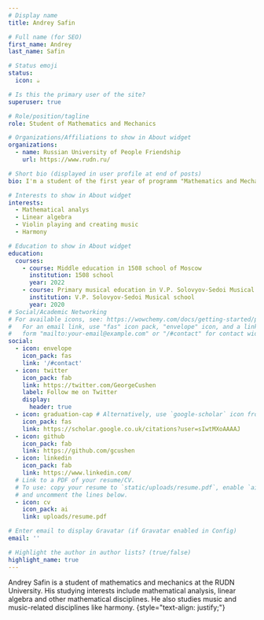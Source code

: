 ```yaml
---
# Display name
title: Andrey Safin

# Full name (for SEO)
first_name: Andrey
last_name: Safin

# Status emoji
status:
  icon: ☕️

# Is this the primary user of the site?
superuser: true

# Role/position/tagline
role: Student of Mathematics and Mechanics

# Organizations/Affiliations to show in About widget
organizations:
  - name: Russian University of People Friendship
    url: https://www.rudn.ru/

# Short bio (displayed in user profile at end of posts)
bio: I'm a student of the first year of programm "Mathematics and Mechanics" at RUDN university.

# Interests to show in About widget
interests:
  - Mathematical analys
  - Linear algebra
  - Violin playing and creating music
  - Harmony

# Education to show in About widget
education:
  courses:
    - course: Middle education in 1508 school of Moscow
      institution: 1508 school
      year: 2022
    - course: Primary musical education in V.P. Solovyov-Sedoi Musical school 
      institution: V.P. Solovyov-Sedoi Musical school
      year: 2020
# Social/Academic Networking
# For available icons, see: https://wowchemy.com/docs/getting-started/page-builder/#icons
#   For an email link, use "fas" icon pack, "envelope" icon, and a link in the
#   form "mailto:your-email@example.com" or "/#contact" for contact widget.
social:
  - icon: envelope
    icon_pack: fas
    link: '/#contact'
  - icon: twitter
    icon_pack: fab
    link: https://twitter.com/GeorgeCushen
    label: Follow me on Twitter
    display:
      header: true
  - icon: graduation-cap # Alternatively, use `google-scholar` icon from `ai` icon pack
    icon_pack: fas
    link: https://scholar.google.co.uk/citations?user=sIwtMXoAAAAJ
  - icon: github
    icon_pack: fab
    link: https://github.com/gcushen
  - icon: linkedin
    icon_pack: fab
    link: https://www.linkedin.com/
  # Link to a PDF of your resume/CV.
  # To use: copy your resume to `static/uploads/resume.pdf`, enable `ai` icons in `params.yaml`,
  # and uncomment the lines below.
  - icon: cv
    icon_pack: ai
    link: uploads/resume.pdf

# Enter email to display Gravatar (if Gravatar enabled in Config)
email: ''

# Highlight the author in author lists? (true/false)
highlight_name: true
---
```


Andrey Safin is a student of mathematics and mechanics at the RUDN University. His studying interests include mathematical analysis, linear algebra and other mathematical disciplines. He also studies music and music-related disciplines like harmony.
{style="text-align: justify;"}
